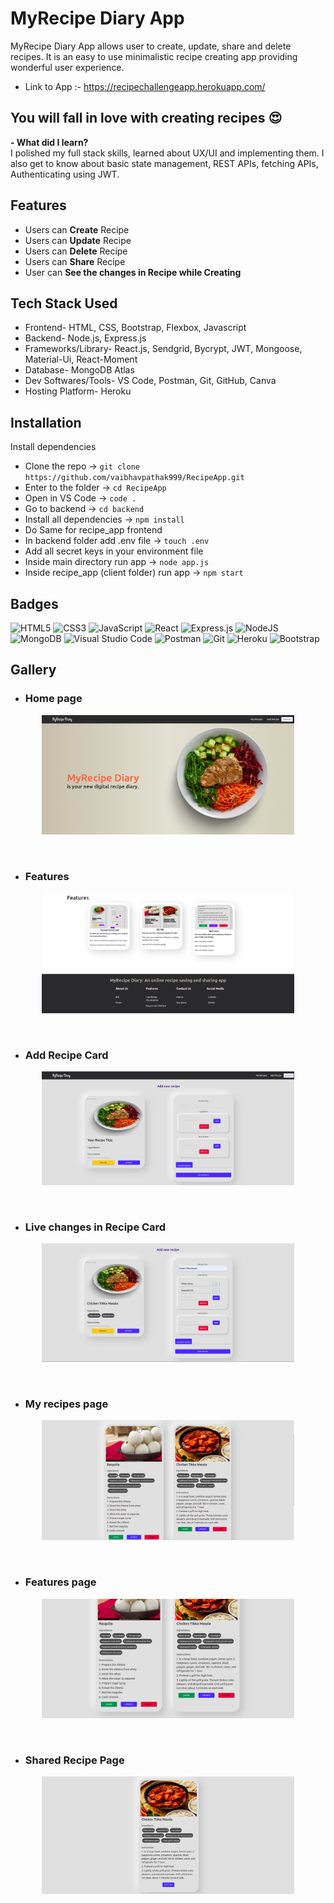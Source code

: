 # MyRecipe Diary App
MyRecipe Diary App allows user to create, update, share and delete recipes. It is an easy to use minimalistic recipe creating app providing wonderful user experience.
<br>
- Link to App :-
https://recipechallengeapp.herokuapp.com/

## You will fall in love with creating recipes 😍
<b>- What did I learn? </b>
<br>
I polished my full stack skills, learned about UX/UI and implementing them. I also get to know about basic state management, REST APIs, fetching APIs, Authenticating using JWT.

## Features
- Users can <b>Create</b> Recipe
- Users can <b>Update</b> Recipe
- Users can <b>Delete</b> Recipe
- Users can <b>Share</b> Recipe
- User can <b>See the changes in Recipe while Creating</b>

## Tech Stack Used
- Frontend- HTML, CSS, Bootstrap, Flexbox, Javascript
- Backend- Node.js, Express.js 
- Frameworks/Library- React.js, Sendgrid, Bycrypt, JWT, Mongoose, Material-Ui, React-Moment 
- Database- MongoDB Atlas
- Dev Softwares/Tools- VS Code, Postman, Git, GitHub, Canva
- Hosting Platform- Heroku

## Installation
Install dependencies
- Clone the repo -> ````git clone https://github.com/vaibhavpathak999/RecipeApp.git ````
- Enter to the folder -> ````cd RecipeApp ````
- Open in VS Code ->  ````code .````
- Go to backend -> ````cd backend````
- Install all dependencies -> ````npm install````
- Do Same for recipe_app frontend
- In backend folder add .env file -> ````touch .env````
- Add all secret keys in your environment file
- Inside main directory run app -> ````node app.js````
- Inside recipe_app (client folder) run app -> ````npm start````

## Badges

![HTML5](https://img.shields.io/badge/html5-%23E34F26.svg?style=for-the-badge&logo=html5&logoColor=white)
![CSS3](https://img.shields.io/badge/css3-%231572B6.svg?style=for-the-badge&logo=css3&logoColor=white)
![JavaScript](https://img.shields.io/badge/javascript-%23323330.svg?style=for-the-badge&logo=javascript&logoColor=%23F7DF1E)
![React](https://img.shields.io/badge/react-%2320232a.svg?style=for-the-badge&logo=react&logoColor=%2361DAFB)
![Express.js](https://img.shields.io/badge/express.js-%23404d59.svg?style=for-the-badge&logo=express&logoColor=%2361DAFB)
![NodeJS](https://img.shields.io/badge/node.js-6DA55F?style=for-the-badge&logo=node.js&logoColor=white)
![MongoDB](https://img.shields.io/badge/MongoDB-%234ea94b.svg?style=for-the-badge&logo=mongodb&logoColor=white)
![Visual Studio Code](https://img.shields.io/badge/Visual%20Studio%20Code-0078d7.svg?style=for-the-badge&logo=visual-studio-code&logoColor=white)
![Postman](https://img.shields.io/badge/Postman-FF6C37?style=for-the-badge&logo=postman&logoColor=white)
![Git](https://img.shields.io/badge/git-%23F05033.svg?style=for-the-badge&logo=git&logoColor=white)
![Heroku](https://img.shields.io/badge/heroku-%23430098.svg?style=for-the-badge&logo=heroku&logoColor=white)
![Bootstrap](https://img.shields.io/badge/bootstrap-%23563D7C.svg?style=for-the-badge&logo=bootstrap&logoColor=white)

## Gallery
- ### Home page
<p align="center"><img src="GalleryPhotos/snap1.png" width = 80%></p><br>

- ### Features
<p align="center"><img src="GalleryPhotos/snap2.png" width = 80%></p><br>

- ### Add Recipe Card
<p align="center"><img src="GalleryPhotos/snap3.png" width = 80%></p><br>

- ### Live changes in Recipe Card
<p align="center"><img src="GalleryPhotos/snap4.png" width = 80%></p><br>

- ### My recipes page
<p align="center"><img src="GalleryPhotos/snap5.png" width = 80%></p><br>

- ### Features page
<p align="center"><img src="GalleryPhotos/snap6.png" width = 80%></p><br>

- ### Shared Recipe Page
<p align="center"><img src="GalleryPhotos/snap7.png" width = 80%></p><br>
